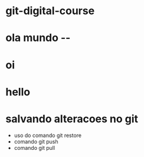 # git-digital-course
# ola mundo --
# oi
# hello
# salvando alteracoes no git
* uso do comando git restore
* comando git push
* comando git pull
